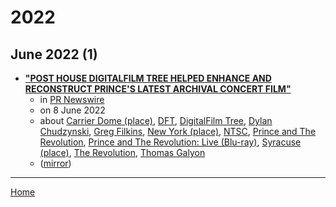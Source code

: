 # 2022

## June 2022 (1)

 - [**"POST HOUSE DIGITALFILM TREE HELPED ENHANCE AND RECONSTRUCT PRINCE'S LATEST ARCHIVAL CONCERT FILM"**](https://www.prnewswire.com/news-releases/post-house-digitalfilm-tree-helped-enhance-and-reconstruct-princes-latest-archival-concert-film-301564401.html)
    - in [PR Newswire](../../../publications/p-t/pr-newswire/index.md)
    - on 8 June 2022
    - about [Carrier Dome (place)](../../../topics/place/carrier-dome/index.md), [DFT](../../../topics/dft/index.md), [DigitalFilm Tree](../../../topics/digitalfilm-tree/index.md), [Dylan Chudzynski](../../../topics/dylan-chudzynski/index.md), [Greg Filkins](../../../topics/greg-filkins/index.md), [New York (place)](../../../topics/place/new-york/index.md), [NTSC](../../../topics/ntsc/index.md), [Prince and The Revolution](../../../topics/prince-and-the-revolution/index.md), [Prince and The Revolution: Live (Blu-ray)](../../../topics/blu-ray/prince-and-the-revolution-live/index.md), [Syracuse (place)](../../../topics/place/syracuse/index.md), [The Revolution](../../../topics/the-revolution/index.md), [Thomas Galyon](../../../topics/thomas-galyon/index.md)
    - ([mirror](https://web.archive.org/web/*/https://www.prnewswire.com/news-releases/post-house-digitalfilm-tree-helped-enhance-and-reconstruct-princes-latest-archival-concert-film-301564401.html))

----

[Home](../index.md)

